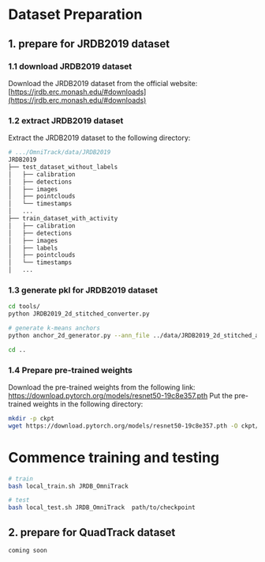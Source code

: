 # Dataset Preparation

## 1. prepare for JRDB2019 dataset

### 1.1 download JRDB2019 dataset

Download the JRDB2019 dataset from the official website: [https://jrdb.erc.monash.edu/#downloads](https://jrdb.erc.monash.edu/#downloads)

### 1.2 extract JRDB2019 dataset

Extract the JRDB2019 dataset to the following directory:

```bash 
# .../OmniTrack/data/JRDB2019
JRDB2019
├── test_dataset_without_labels
│   ├── calibration
│   ├── detections
│   ├── images
│   ├── pointclouds
│   └── timestamps
│   ...
├── train_dataset_with_activity
│   ├── calibration
│   ├── detections
│   ├── images
│   ├── labels
│   ├── pointclouds
│   └── timestamps
│   ...
```

### 1.3 generate pkl for JRDB2019 dataset
```bash
cd tools/
python JRDB2019_2d_stitched_converter.py

# generate k-means anchors
python anchor_2d_generator.py --ann_file ../data/JRDB2019_2d_stitched_anno_pkls/JRDB_infos_train_v1.2.pkl

cd ..
```
### 1.4 Prepare pre-trained weights 
Download the pre-trained weights from the following link: https://download.pytorch.org/models/resnet50-19c8e357.pth
Put the pre-trained weights in the following directory:
```bash
mkdir -p ckpt
wget https://download.pytorch.org/models/resnet50-19c8e357.pth -O ckpt/resnet50-19c8e357.pth
```


# Commence training and testing
```bash
# train
bash local_train.sh JRDB_OmniTrack

# test
bash local_test.sh JRDB_OmniTrack  path/to/checkpoint
```

## 2. prepare for QuadTrack dataset
    coming soon
